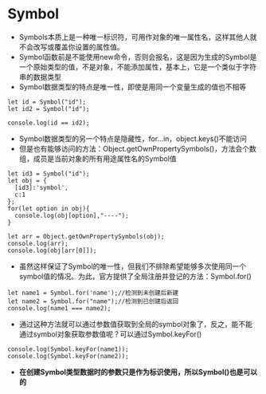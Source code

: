 # Symbol

- Symbols本质上是一种唯一标识符，可用作对象的唯一属性名，这样其他人就不会改写或覆盖你设置的属性值。
- Symbol函数前是不能使用new命令，否则会报名，这是因为生成的Symbol是一个原始类型的值，不是对象，不能添加属性，基本上，它是一个类似于字符串的数据类型
- Symbol数据类型的特点是唯一性，即使是用同一个变量生成的值也不相等
```
let id = Symbol("id");
let id2 = Symbol("id");

console.log(id == id2);
```
- Symbol数据类型的另一个特点是隐藏性，for...in，object.keys()不能访问
- 但是也有能够访问的方法：Object.getOwnPropertySymbols()，方法会个数组，成员是当前对象的所有用途属性名的Symbol值
```
let id3 = Symbol("id");
let obj = {
  [id3]:'symbol',
  c:1
};
for(let option in obj){
  console.log(obj[option],"----");
}

let arr = Object.getOwnPropertySymbols(obj);
console.log(arr);
console.log(obj[arr[0]]);
```
- 虽然这样保证了Symbol的唯一性，但我们不排除希望能够多次使用同一个symbol值的情况。为此，官方提供了全局注册并登记的方法：Symbol.for()
```
let name1 = Symbol.for('name');//检测到未创建后新建
let name2 = Symbol.for("name");//检测到已创建后返回
console.log(name1 === name2);
```
- 通过这种方法就可以通过参数值获取到全局的symbol对象了，反之，能不能通过symbol对象获取参数值呢？可以通过Symbol.keyFor()
```
console.log(Symbol.keyFor(name1));
console.log(Symbol.keyFor(name2));
```
- **在创建Symbol类型数据时的参数只是作为标识使用，所以Symbol()也是可以的**